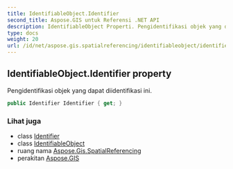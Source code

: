 ```yaml
---
title: IdentifiableObject.Identifier
second_title: Aspose.GIS untuk Referensi .NET API
description: IdentifiableObject Properti. Pengidentifikasi objek yang dapat diidentifikasi ini.
type: docs
weight: 20
url: /id/net/aspose.gis.spatialreferencing/identifiableobject/identifier/
---
```

## IdentifiableObject.Identifier property

Pengidentifikasi objek yang dapat diidentifikasi ini.

```csharp
public Identifier Identifier { get; }
```

### Lihat juga

* class [Identifier](../../identifier/)
* class [IdentifiableObject](../)
* ruang nama [Aspose.Gis.SpatialReferencing](../../identifiableobject/)
* perakitan [Aspose.GIS](../../../)


